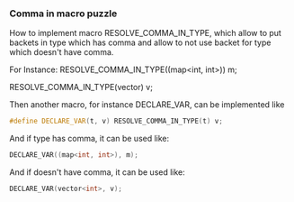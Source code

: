 ### Comma in macro puzzle

How to implement macro RESOLVE_COMMA_IN_TYPE, which allow to put backets in type which has comma 
and allow to not use backet for type which doesn't have comma.

For Instance:
RESOLVE_COMMA_IN_TYPE((map<int, int>)) m;

RESOLVE_COMMA_IN_TYPE(vector<int>) v;

Then another macro, for instance DECLARE_VAR, can be implemented like 
```C++
#define DECLARE_VAR(t, v) RESOLVE_COMMA_IN_TYPE(t) v;
```

And if type has comma, it can be used like:
```C++
DECLARE_VAR((map<int, int>), m);
```

And if doesn't have comma, it can be used like:
```C++
DECLARE_VAR(vector<int>, v); 
```

